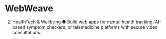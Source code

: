 # WebWeave

2. HealthTech & Wellbeing
● Build web apps for mental health tracking, AI-based symptom checkers, or
telemedicine platforms with secure video consultations.
